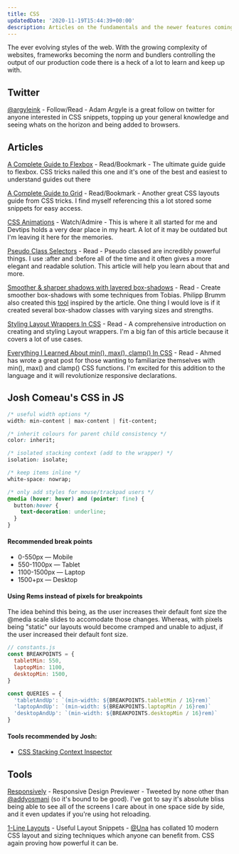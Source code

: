 ```yaml
---
title: CSS
updatedDate: '2020-11-19T15:44:39+00:00'
description: Articles on the fundamentals and the newer features coming to CSS. Tools that give you confidence in the CSS you write.
---
```


The ever evolving styles of the web. With the growing complexity of websites,
frameworks becoming the norm and bundlers controlling the output of our
production code there is a heck of a lot to learn and keep up with.

## Twitter

[@argyleink](https://twitter.com/argyleink) - Follow/Read - Adam Argyle is a
great follow on twitter for anyone interested in CSS snippets, topping up your
general knowledge and seeing whats on the horizon and being added to browsers.

## Articles

[A Complete Guide to Flexbox](https://css-tricks.com/snippets/css/a-guide-to-flexbox/) -
Read/Bookmark - The ultimate guide guide to flexbox. CSS tricks nailed this one
and it's one of the best and easiest to understand guides out there

[A Complete Guide to Grid](https://css-tricks.com/snippets/css/complete-guide-grid/) -
Read/Bookmark - Another great CSS layouts guide from CSS tricks. I find myself
referencing this a lot stored some snippets for easy access.

[CSS Animations](https://www.youtube.com/watch?v=8kK-cA99SA0&list=PLqGj3iMvMa4LvJ8VctoXnPI0dtE40wfid) -
Watch/Admire - This is where it all started for me and Devtips holds a very dear
place in my heart. A lot of it may be outdated but I'm leaving it here for the
memories.

[Pseudo Class Selectors](https://css-tricks.com/pseudo-class-selectors/) -
Read - Pseudo classed are incredibly powerful things. I use :after and :before
all of the time and it often gives a more elegant and readable solution. This
article will help you learn about that and more.

[Smoother & sharper shadows with layered box-shadows](https://tobiasahlin.com/blog/layered-smooth-box-shadows/) -
Read - Create smoother box-shadows with some techniques from Tobias. Philipp
Brumm also created this [tool](https://brumm.af/shadows) inspired by the
article. One thing I would love is if it created several box-shadow classes with
varying sizes and strengths.

[Styling Layout Wrappers In CSS](https://ishadeed.com/article/styling-wrappers-css) -
Read - A comprehensive introduction on creating and styling Layout wrappers. I'm
a big fan of this article because it covers a lot of use cases.

[Everything I Learned About min(), max(), clamp() In CSS](https://ishadeed.com/article/css-min-max-clamp/) -
Read - Ahmed has wrote a great post for those wanting to familiarize themselves
with min(), max() and clamp() CSS functions. I'm excited for this addition to
the language and it will revolutionize responsive declarations.

## Josh Comeau's CSS in JS

```css
/* useful width options */
width: min-content | max-content | fit-content;

/* inherit colours for parent child consistency */
color: inherit;

/* isolated stacking context (add to the wrapper) */
isolation: isolate;

/* keep items inline */
white-space: nowrap;

/* only add styles for mouse/trackpad users */
@media (hover: hover) and (pointer: fine) {
  button:hover {
    text-decoration: underline;
  }
}
```

#### Recommended break points

- 0-550px — Mobile
- 550-1100px — Tablet
- 1100-1500px — Laptop
- 1500+px — Desktop

#### Using Rems instead of pixels for breakpoints

The idea behind this being, as the user increases their default font size the @media scale slides to accomodate those changes. Whereas, with pixels being "static" our layouts would become cramped and unable to adjust, if the user increased their default font size.

```js
// constants.js
const BREAKPOINTS = {
  tabletMin: 550,
  laptopMin: 1100,
  desktopMin: 1500,
}

const QUERIES = {
  'tabletAndUp': `(min-width: ${BREAKPOINTS.tabletMin / 16}rem)`
  'laptopAndUp': `(min-width: ${BREAKPOINTS.laptopMin / 16}rem)`
  'desktopAndUp': `(min-width: ${BREAKPOINTS.desktopMin / 16}rem)`
}
```

#### Tools recommended by Josh:

- [CSS Stacking Context Inspector](https://chrome.google.com/webstore/detail/css-stacking-context-insp/apjeljpachdcjkgnamgppgfkmddadcki)

## Tools

[Responsively](https://responsively.app/) - Responsive Design Previewer -
Tweeted by none other than [@addyosmani](https://twitter.com/addyosmani) (so
it's bound to be good). I've got to say it's absolute bliss being able to see
all of the screens I care about in one space side by side, and it even updates
if you're using hot reloading.

[1-Line Layouts](https://1linelayouts.glitch.me/) - Useful Layout Snippets -
[@Una](https://twitter.com/Una) has collated 10 modern CSS layout and sizing
techniques which anyone can benefit from. CSS again proving how powerful it can
be.
